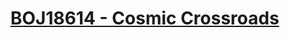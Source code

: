 # [BOJ18614 - Cosmic Crossroads](https://www.acmicpc.net/problem/18614)
<!--tags: 3d, d&c, geom, math-->
